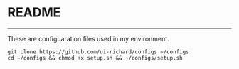 # README
---
These are configuaration files used in my environment.
```
git clone https://github.com/ui-richard/configs ~/configs
cd ~/configs && chmod +x setup.sh && ~/configs/setup.sh
```
